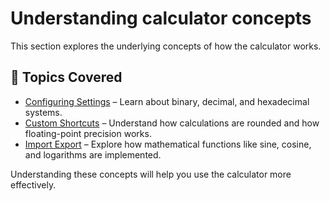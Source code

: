 # Understanding calculator concepts

This section explores the underlying concepts of how the calculator works.

## 📌 Topics Covered
- [Configuring Settings](configuring-settings.md) – Learn about binary, decimal, and hexadecimal systems.
- [Custom Shortcuts](custom-shortcuts.md) – Understand how calculations are rounded and how floating-point precision works.
- [Import Export](export-import.md) – Explore how mathematical functions like sine, cosine, and logarithms are implemented.

Understanding these concepts will help you use the calculator more effectively.